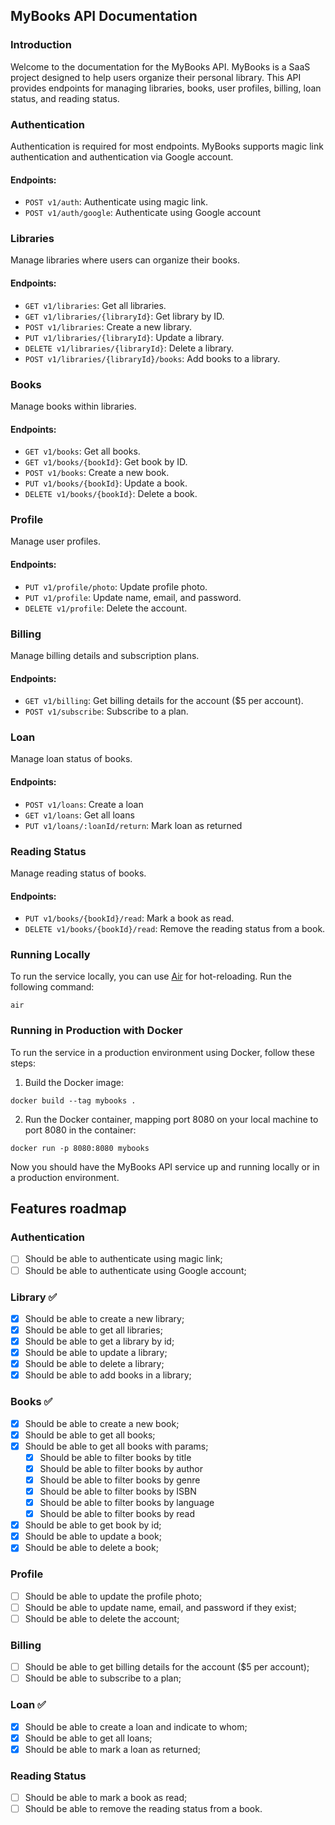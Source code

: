 ## MyBooks API Documentation

### Introduction
Welcome to the documentation for the MyBooks API. MyBooks is a SaaS project designed to help users organize their personal library. This API provides endpoints for managing libraries, books, user profiles, billing, loan status, and reading status.

### Authentication
Authentication is required for most endpoints. MyBooks supports magic link authentication and authentication via Google account.

#### Endpoints:
- `POST v1/auth`: Authenticate using magic link.
- `POST v1/auth/google`: Authenticate using Google account

### Libraries
Manage libraries where users can organize their books.

#### Endpoints:
- `GET v1/libraries`: Get all libraries.
- `GET v1/libraries/{libraryId}`: Get library by ID.
- `POST v1/libraries`: Create a new library.
- `PUT v1/libraries/{libraryId}`: Update a library.
- `DELETE v1/libraries/{libraryId}`: Delete a library.
- `POST v1/libraries/{libraryId}/books`: Add books to a library.

### Books
Manage books within libraries.

#### Endpoints:
- `GET v1/books`: Get all books.
- `GET v1/books/{bookId}`: Get book by ID.
- `POST v1/books`: Create a new book.
- `PUT v1/books/{bookId}`: Update a book.
- `DELETE v1/books/{bookId}`: Delete a book.

### Profile
Manage user profiles.

#### Endpoints:
- `PUT v1/profile/photo`: Update profile photo.
- `PUT v1/profile`: Update name, email, and password.
- `DELETE v1/profile`: Delete the account.

### Billing
Manage billing details and subscription plans.

#### Endpoints:
- `GET v1/billing`: Get billing details for the account ($5 per account).
- `POST v1/subscribe`: Subscribe to a plan.

### Loan
Manage loan status of books.

#### Endpoints:
- `POST v1/loans`: Create a loan
- `GET v1/loans`: Get all loans
- `PUT v1/loans/:loanId/return`: Mark loan as returned

### Reading Status
Manage reading status of books.

#### Endpoints:
- `PUT v1/books/{bookId}/read`: Mark a book as read.
- `DELETE v1/books/{bookId}/read`: Remove the reading status from a book.

### Running Locally
To run the service locally, you can use [Air](https://github.com/cosmtrek/air) for hot-reloading. Run the following command:
```
air
```

### Running in Production with Docker
To run the service in a production environment using Docker, follow these steps:
1. Build the Docker image:
```
docker build --tag mybooks .
```
2. Run the Docker container, mapping port 8080 on your local machine to port 8080 in the container:
```
docker run -p 8080:8080 mybooks
```

Now you should have the MyBooks API service up and running locally or in a production environment.

## Features roadmap

### Authentication

- [ ] Should be able to authenticate using magic link;
- [ ] Should be able to authenticate using Google account;

### Library ✅

- [X] Should be able to create a new library;
- [X] Should be able to get all libraries;
- [X] Should be able to get a library by id;
- [X] Should be able to update a library;
- [X] Should be able to delete a library;
- [X] Should be able to add books in a library;

### Books ✅

- [x] Should be able to create a new book;
- [x] Should be able to get all books;
- [x] Should be able to get all books with params;
  - [X] Should be able to filter books by title
  - [X] Should be able to filter books by author
  - [X] Should be able to filter books by genre
  - [X] Should be able to filter books by ISBN
  - [X] Should be able to filter books by language
  - [X] Should be able to filter books by read
- [X] Should be able to get book by id;
- [X] Should be able to update a book;
- [X] Should be able to delete a book;

### Profile

- [ ] Should be able to update the profile photo;
- [ ] Should be able to update name, email, and password if they exist;
- [ ] Should be able to delete the account;

### Billing

- [ ] Should be able to get billing details for the account ($5 per account);
- [ ] Should be able to subscribe to a plan;

### Loan ✅

- [X] Should be able to create a loan and indicate to whom;
- [x] Should be able to get all loans;
- [X] Should be able to mark a loan as returned;

### Reading Status

- [ ] Should be able to mark a book as read;
- [ ] Should be able to remove the reading status from a book.
